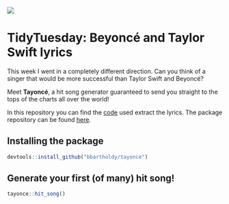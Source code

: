 ![](https://akns-images.eonline.com/eol_images/Entire_Site/2019721/rs_1024x759-190821125112-1024.taylor-swift-beyonce-2009-mtv-vmas.ct.082119.jpg?fit=around|1024:auto&output-quality=90&crop=1024:auto;center,top)

# TidyTuesday: Beyonc&eacute; and Taylor Swift lyrics

This week I went in a completely different direction. Can you think of a singer that would be more successful than Taylor Swift and Beyonc&eacute;?

Meet **Tayonc&eacute;**, a hit song generator guaranteed to send you straight to the tops of the charts all over the world!

In this repository you can find the [code](https://github.com/bbartholdy/tidytuesday/blob/master/29-09-2020/tayonce_lyrics.R) used extract the lyrics. The package repository can be found [here](https://github.com/bbartholdy/tayonce).

## Installing the package

```r
devtools::install_github("bbartholdy/tayonce")
```

## Generate your first (of many) hit song!

```r
tayonce::hit_song()
```
